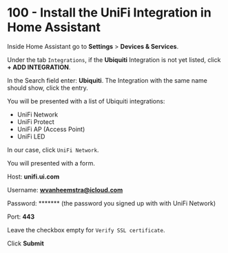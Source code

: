 # 100 - Install the UniFi Integration in Home Assistant

Inside Home Assistant go to **Settings** > **Devices & Services**.

Under the tab ```Integrations```, if the **Ubiquiti** Integration is not yet listed, click **+ ADD INTEGRATION**.

In the Search field enter: **Ubiquiti**. The Integration with the same name should show, click the entry.

You will be presented with a list of Ubiquiti integrations:

- UniFi Network
- UniFi Protect
- UniFi AP (Access Point)
- UniFi LED

In our case, click ```UniFi Network```.

You will presented with a form.

Host: **unifi.ui.com**

Username: **wvanheemstra@icloud.com**

Password: ******* (the password you signed up with with UniFi Network)

Port: **443**

Leave the checkbox empty for ```Verify SSL certificate```.

Click **Submit**
